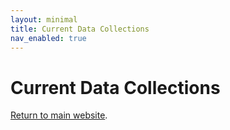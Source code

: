 ```yaml
---
layout: minimal
title: Current Data Collections
nav_enabled: true
---
```


# Current Data Collections
[Return to main website]({{site.baseurl}}/).
